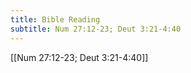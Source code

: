 ```yaml
---
title: Bible Reading
subtitle: Num 27:12-23; Deut 3:21-4:40
---
```


[[Num 27:12-23; Deut 3:21-4:40]]